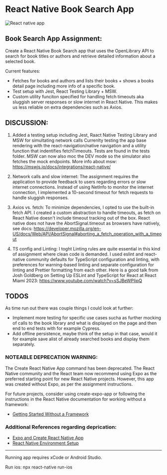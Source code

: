 # React Native Book Search App

![React native app](https://firebasestorage.googleapis.com/v0/b/vow-asa.appspot.com/o/BookAppv2.webp?alt=media&token=9f553346-6b09-4ef7-a7fc-17b63649d23c)

## Book Search App Assignment:

Create a React Native Book Search app that uses the OpenLibrary API to search for book titles or authors and retrieve detailed information about a selected book.

Current features:

- Fetches for books and authors and lists their books + shows a books detail page including more info of a specific book.
- Test setup with Jest, React Testing Library + MSW.
- Custom utility funciton specified for handling fetch timeouts aka sluggish server responses or slow internet in React Native. This makes us less reliable on extra dependencies such as Axios.

## DISCUSSION:

1. Added a testing setup including Jest, Raact Native Testing Library and MSW for simultating network calls Currenlty testing the app base rendering with the react-navigation/native navigation and a utility function that indentifies fetchTimeouts. Tests are found in the tests folder. MSW can now also moc the DEV mode so the simulator also fetches the mock endpoints. More info about msw: https://mswjs.io/docs/integrations/react-native/

2. Network calls and slow internet: The assignment requires the application to provide feedback to users regarding errors or slow internet connections. Instead of using NetInfo to monitor the internet connection, I implemented a 10-second timeout for fetch requests to handle sluggish responses.

3. Axios vs. fetch: To minimize dependencies, I opted to use the built-in fetch API. I created a custom abstraction to handle timeouts, as fetch on React Native doesn't include timeout tracking out of the box. React native does not have the AbortSignal.timeout as browsers have natively, see docs: https://developer.mozilla.org/en-US/docs/Web/API/AbortSignal#aborting_a_fetch_operation_with_a_timeout

4. TS config and Linting: I toght Linting rules are quite essential in this kind of assignment where clean code is demanded. I used eslint and react-native community defaults for TypeScript configuration and linting, with preferences for warning-based linting and separate configuration for linting and Prettier formatting from each other. Here is a good talk from Josh Goldberg on Setting Up ESLint and TypeScript for React at React Miami 2023: https://www.youtube.com/watch?v=sSJBeWPIipQ

## TODOS

As time run out there was couple things I could look at further:

- Implement more testing for specific use cases sucha as further mocking of calls to the book library and what is displayed on the page and then end to end tests with for example Cypress.
- Add offline persistence, maybe think of the setup in that case, would it for example save alist of already searched books and display them separately.

### **NOTEABLE DEPRECATION WARNING**:

The Create React Native App command has been deprecated. The React Native community and the React team now recommend using Expo as the preferred starting point for new React Native projects. However, this app was created without Expo, as per the assignment instructions.

For future projects, consider using create-expo-app or following the instructions in the React Native documentation for working without a framework:

- [Getting Started Without a Framework](https://reactnative.dev/docs/getting-started-without-a-framework)

### Additional References regarding deprication:

- [Expo and Create React Native App](https://github.com/expo/create-react-native-app)
- [React Native Environment Setup](https://reactnative.dev/docs/environment-setup)

---

Running app requires xCode or Android Studio.

Run ios: npx react-native run-ios
